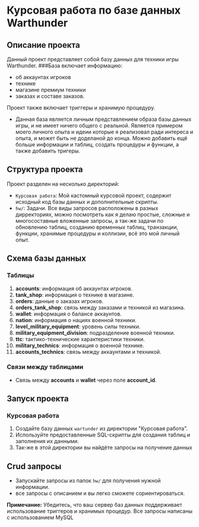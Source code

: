 # Курсовая работа по базе данных Warthunder

## Описание проекта

Данный проект представляет собой базу данных для техники игры Warthunder. 
###База включает информацию: 
- об аккаунтах игроков
- технике
- магазине премиум техники
- заказах и составе заказов. 

Проект также включает триггеры и хранимую процедуру. 
- Данная база является личным представлением образа базы данных игры, и не
имеет ничего общего с реальной. Является примером моего личного опыта и идеии которые я реализовал ради интереса и опыта, и может быть не доделаной до конца. Можно добавить ещё больше 
информации и таблиц, создать процедуры и функции, а также добавить тригеры.

## Структура проекта

Проект разделен на несколько директорий:

- `Курсовая работа`: Мой кастомный курсовой проект, содержит исходный код базы данных и дополнительные скрипты.
- `hw/`: Задачи. Все виды запросов расположены в разных дирректориях, можно посмотреть как я делаю простые, сложные и многосоставные вложенные запросы, а так-же задачи по обновлению таблиц, созданию временных таблиц,
транзакции, функции, хранимые процедуры и коллизии, всё это мой личный опыт.

## Схема базы данных

### Таблицы

1. **accounts**: информация об аккаунтах игроков.
2. **tank_shop**: информация о технике в магазине.
3. **orders**: данные о заказах игроков.
4. **orders_tank_shop**: связь между заказами и техникой из магазина.
5. **wallet**: информация о балансе аккаунтов.
6. **nation**: информация о нациях военной техники.
7. **level_military_equipment**: уровень силы техники.
8. **military_equipment_division**: подразделение военной техники.
9. **ttc**: тактико-технические характеристики техники.
10. **military_technics**: информация о военной технике.
11. **accounts_technics**: связь между аккаунтами и техникой.

### Связи между таблицами

- Связь между **accounts** и **wallet** через поле **account_id**.

## Запуск проекта
### Курсовая работа
1. Создайте базу данных `wartunder` из директории "Курсовая работа".
2. Используйте предоставленные SQL-скрипты для создания таблиц и заполнения их данными.
3. Так-же в этой директории вы найдёте запросы на получение данных

## Crud запросы
- Запускайте запросы из папок `hw/` для получения нужной информации.
- все запросы с описанием и вы легко сможете сориентироваться.

**Примечание:** Убедитесь, что ваш сервер баз данных поддерживает использование триггеров и хранимых процедур. Все запросы написаны с использованием MySQL

